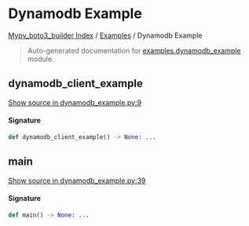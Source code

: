 # Dynamodb Example

[Mypy_boto3_builder Index](../README.md#mypy_boto3_builder-index) /
[Examples](./index.md#examples) /
Dynamodb Example

> Auto-generated documentation for [examples.dynamodb_example](https://github.com/youtype/mypy_boto3_builder/blob/main/examples/dynamodb_example.py) module.

## dynamodb_client_example

[Show source in dynamodb_example.py:9](https://github.com/youtype/mypy_boto3_builder/blob/main/examples/dynamodb_example.py#L9)

#### Signature

```python
def dynamodb_client_example() -> None: ...
```



## main

[Show source in dynamodb_example.py:39](https://github.com/youtype/mypy_boto3_builder/blob/main/examples/dynamodb_example.py#L39)

#### Signature

```python
def main() -> None: ...
```

